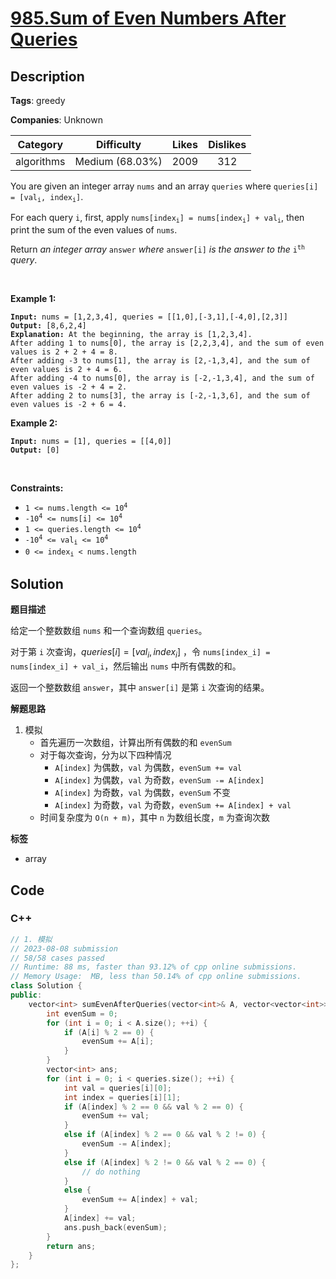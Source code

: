 # [985.Sum of Even Numbers After Queries](https://leetcode.com/problems/sum-of-even-numbers-after-queries/description/)

## Description

**Tags**: greedy

**Companies**: Unknown

|  Category  |   Difficulty    | Likes | Dislikes |
| :--------: | :-------------: | :---: | :------: |
| algorithms | Medium (68.03%) | 2009  |   312    |

<p>You are given an integer array <code>nums</code> and an array <code>queries</code> where <code>queries[i] = [val<sub>i</sub>, index<sub>i</sub>]</code>.</p>
<p>For each query <code>i</code>, first, apply <code>nums[index<sub>i</sub>] = nums[index<sub>i</sub>] + val<sub>i</sub></code>, then print the sum of the even values of <code>nums</code>.</p>
<p>Return <em>an integer array </em><code>answer</code><em> where </em><code>answer[i]</code><em> is the answer to the </em><code>i<sup>th</sup></code><em> query</em>.</p>
<p>&nbsp;</p>
<p><strong class="example">Example 1:</strong></p>
<pre><code><strong>Input:</strong> nums = [1,2,3,4], queries = [[1,0],[-3,1],[-4,0],[2,3]]
<strong>Output:</strong> [8,6,2,4]
<strong>Explanation:</strong> At the beginning, the array is [1,2,3,4].
After adding 1 to nums[0], the array is [2,2,3,4], and the sum of even values is 2 + 2 + 4 = 8.
After adding -3 to nums[1], the array is [2,-1,3,4], and the sum of even values is 2 + 4 = 6.
After adding -4 to nums[0], the array is [-2,-1,3,4], and the sum of even values is -2 + 4 = 2.
After adding 2 to nums[3], the array is [-2,-1,3,6], and the sum of even values is -2 + 6 = 4.</code></pre>
<p><strong class="example">Example 2:</strong></p>
<pre><code><strong>Input:</strong> nums = [1], queries = [[4,0]]
<strong>Output:</strong> [0]</code></pre>
<p>&nbsp;</p>
<p><strong>Constraints:</strong></p>
<ul>
  <li><code>1 &lt;= nums.length &lt;= 10<sup>4</sup></code></li>
  <li><code>-10<sup>4</sup> &lt;= nums[i] &lt;= 10<sup>4</sup></code></li>
  <li><code>1 &lt;= queries.length &lt;= 10<sup>4</sup></code></li>
  <li><code>-10<sup>4</sup> &lt;= val<sub>i</sub> &lt;= 10<sup>4</sup></code></li>
  <li><code>0 &lt;= index<sub>i</sub> &lt; nums.length</code></li>
</ul>

## Solution

**题目描述**

给定一个整数数组 `nums` 和一个查询数组 `queries`。

对于第 `i` 次查询，$queries[i] = [val_i, index_i]$ ，令 `nums[index_i] = nums[index_i] + val_i`，然后输出 `nums` 中所有偶数的和。

返回一个整数数组 `answer`，其中 `answer[i]` 是第 `i` 次查询的结果。

**解题思路**

1. 模拟
   - 首先遍历一次数组，计算出所有偶数的和 `evenSum`
   - 对于每次查询，分为以下四种情况
     - `A[index]` 为偶数，`val` 为偶数，`evenSum += val`
     - `A[index]` 为偶数，`val` 为奇数，`evenSum -= A[index]`
     - `A[index]` 为奇数，`val` 为偶数，`evenSum` 不变
     - `A[index]` 为奇数，`val` 为奇数，`evenSum += A[index] + val`
   - 时间复杂度为 `O(n + m)`，其中 `n` 为数组长度，`m` 为查询次数

**标签**

- array

<!-- code start -->
## Code

### C++

```cpp
// 1. 模拟
// 2023-08-08 submission
// 58/58 cases passed
// Runtime: 88 ms, faster than 93.12% of cpp online submissions.
// Memory Usage:  MB, less than 50.14% of cpp online submissions.
class Solution {
public:
    vector<int> sumEvenAfterQueries(vector<int>& A, vector<vector<int>>& queries) {
        int evenSum = 0;
        for (int i = 0; i < A.size(); ++i) {
            if (A[i] % 2 == 0) {
                evenSum += A[i];
            }
        }
        vector<int> ans;
        for (int i = 0; i < queries.size(); ++i) {
            int val = queries[i][0];
            int index = queries[i][1];
            if (A[index] % 2 == 0 && val % 2 == 0) {
                evenSum += val;
            }
            else if (A[index] % 2 == 0 && val % 2 != 0) {
                evenSum -= A[index];
            }
            else if (A[index] % 2 != 0 && val % 2 == 0) {
                // do nothing
            }
            else {
                evenSum += A[index] + val;
            }
            A[index] += val;
            ans.push_back(evenSum);
        }
        return ans;
    }
};
```

<!-- code end -->
